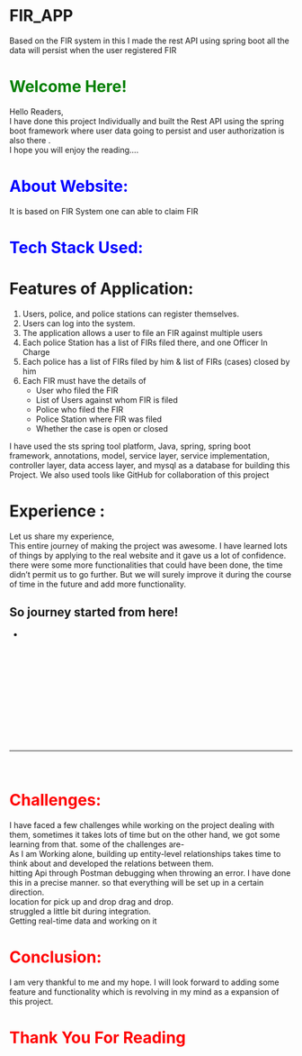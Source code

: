 # FIR_APP
Based on the FIR system in this I made the rest API using spring boot all the data will persist when the user registered FIR 

# <span style="color:green"> Welcome Here!</span>

Hello Readers,<br>
 I have done this project Individually and built the Rest API using the spring boot framework  where user data going to persist and user authorization is also there  .<br>  I hope you will enjoy the reading….

# <span style="color:blue"> About Website: </span>

It is based on FIR System one can able to claim FIR 
# <span style="color:blue"> Tech Stack Used: </span>

# Features of Application:
1. Users, police, and police stations can register themselves.
2. Users can log into the system.
3. The application allows a user to file an FIR against multiple users
4. Each police Station has a list of FIRs filed there, and one Officer In Charge  
5. Each police has a list of FIRs filed by him &  list of FIRs (cases) closed by him
6. Each FIR must have the details of 
    - User who filed the FIR
    - List of Users against whom FIR is filed
    - Police who filed the FIR
    - Police Station where FIR was filed
    - Whether the case is open or closed


I have used the sts spring tool platform, Java, spring, spring boot framework, annotations, model, service layer, service implementation, controller layer, data access layer, and mysql as a database for building this Project. We also used tools like GitHub for collaboration of this project

# <span style="colorblue"> Experience : </span>

Let us share my experience,<br>
This entire journey of making the project was awesome. I have learned lots of things by applying to the real website and it gave us a lot of confidence. there were some more functionalities that could have been done, the time didn’t permit us to go further. But we will surely improve it during the course of time in the future and add more functionality.


## So journey started from here!

 
-
<div align="center">
 


<!-- ![alt text](https://lh3.googleusercontent.com/70_vEzCBzRK_VGimRrM5WvQ7t7yfNiWilgJqYPbGZQexuYY112xv2xJQg3jB44XR02NfTstI4J70qPGSEft4yK1IoqXBijizEREei77zpKef4s1nGszZDoOGVvs32hJPWe2kb6urkVQ=w2400)
     -->
   </div>
</div>
<br>
<br>
 
 



</div>

<br>
<br>
 




<br>
<br>
 



   </div>
</div>

<br>
<br>
 
<br>
<br>
 


 <hr>

 <br>

# <span style="color:red">Challenges: </span>
I have faced a few challenges while working on the project dealing with them, sometimes it takes lots of time but on the other hand, we got some learning from that. some of the challenges are-<br>
As I am Working alone, building up entity-level relationships takes time to think about and developed the relations between them.<br>
hitting Api through Postman debugging when throwing an error. I have done this in a precise manner. so that everything will be set up in a certain direction.<br>
location for pick up and drop drag and drop. <br>
 struggled a little bit during integration.<br> 
Getting  real-time data and working on it <br>


# <span style="color:red">Conclusion: </span>
I am very thankful to me and my hope. I will look forward to adding some feature and functionality which is revolving in my mind as a expansion of this project.


# <span style="color:red"> Thank You For Reading </span>
